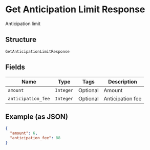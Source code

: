 
# Get Anticipation Limit Response

Anticipation limit

## Structure

`GetAnticipationLimitResponse`

## Fields

| Name | Type | Tags | Description |
|  --- | --- | --- | --- |
| `amount` | `Integer` | Optional | Amount |
| `anticipation_fee` | `Integer` | Optional | Anticipation fee |

## Example (as JSON)

```json
{
  "amount": 6,
  "anticipation_fee": 88
}
```

